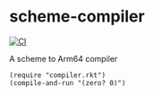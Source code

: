 # scheme-compiler

[![CI](https://github.com/dannypsnl/scheme-compiler/actions/workflows/ci.yml/badge.svg)](https://github.com/dannypsnl/scheme-compiler/actions/workflows/ci.yml)

A scheme to Arm64 compiler

```racket
(require "compiler.rkt")
(compile-and-run "(zero? 0)")
```
